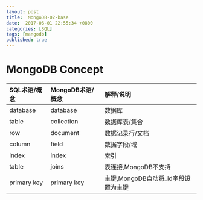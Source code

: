 ```yaml
---
layout: post
title:  MongoDB-02-base 
date:  2017-06-01 22:55:34 +0800
categories: [SQL]
tags: [mangodb]
published: true
---
```



# MongoDB Concept


| SQL术语/概念	| MongoDB术语/概念	| 解释/说明 |
|:---|:---|:---|
| database	    | database	        | 数据库 |
| table	        | collection	    | 数据库表/集合 |
| row	        | document	        | 数据记录行/文档 |
| column	    | field	            | 数据字段/域 |
| index	        | index	            | 索引 |
| table         | joins	 	        | 表连接,MongoDB不支持 |
| primary key	| primary key	    | 主键,MongoDB自动将_id字段设置为主键 |

